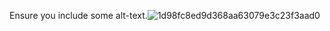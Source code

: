  Ensure you include some alt-text.![1d98fc8ed9d368aa63079e3c23f3aad0](https://user-images.githubusercontent.com/94219350/141989725-c8a6f40a-b46a-4c1d-8076-354e3e1d1eb5.jpg)
